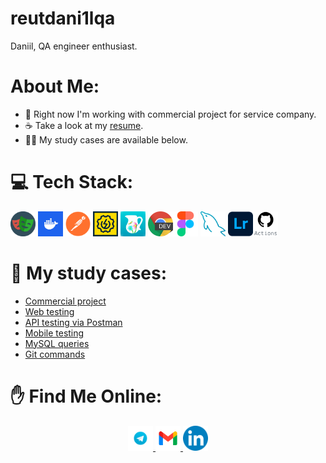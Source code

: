# reutdani1lqa

Daniil, QA engineer enthusiast.

# About Me:
- 💢 Right now I'm working with commercial project for service company.
- ☕ Take a look at my [resume]().
- 👨‍🎓 My study cases are available below.
 
# 💻 Tech Stack:
<img src="https://github.com/reutdani1lqa/reutdani1lqa/blob/main/images/playwright.png" width="40" height="40"> <img src="https://github.com/reutdani1lqa/reutdani1lqa/blob/main/images/docker.jpg" width="40" height="40"> <img src="https://github.com/reutdani1lqa/reutdani1lqa/blob/main/images/postman.png" width="40" height="40"> <img src="https://github.com/reutdani1lqa/reutdani1lqa/blob/main/images/soapui.png" width="40" height="40"> <img src="https://github.com/reutdani1lqa/reutdani1lqa/blob/main/images/charles.png" width="40" height="40"> <img src="https://github.com/reutdani1lqa/reutdani1lqa/blob/main/images/devtools.png" width="40" height="40"><img src="https://github.com/reutdani1lqa/reutdani1lqa/blob/main/images/figma.png" width="40" height="40"> <img src="https://github.com/reutdani1lqa/reutdani1lqa/blob/main/images/mysql.png" width="40" height="40">  <img src="https://github.com/reutdani1lqa/reutdani1lqa/blob/main/images/lightroom.png" width="40" height="40"><img src="https://github.com/reutdani1lqa/reutdani1lqa/blob/main/images/GitHub Actions.svg" width="40" height="40">

# 👀 My study cases:
- [Commercial project](https://resoftime.by)
- [Web testing](https://github.com/reutdani1lqa/web_testing)
- [API testing via Postman](https://github.com/reutdani1lqa/api_testing)
- [Mobile testing](https://github.com/reutdani1lqa/mobile_testing)
- [MySQL queries](https://github.com/reutdani1lqa/mysql)
- [Git commands](https://github.com/reutdani1lqa/git)

# ✋ Find Me Online:</h1>
  <div align="center">
  <a href="https://t.me/dnclq" target="_blank">
  <img src="https://github.com/reutdani1lqa/reutdani1lqa/blob/main/images/tg.png" width="40" height="40">
  </a>
  <a href="mailto:workdnl21@gmail.com" target="_blank">
  <img src="https://github.com/reutdani1lqa/reutdani1lqa/blob/main/images/gmail.png" width="40" height="40">
  </a>
  <a href="https://linkedin.com/in/reutdani1lqa" target="_blank">
  <img src="https://github.com/reutdani1lqa/reutdani1lqa/blob/main/images/linkedin.png" width="40" height="40">
  </a>
  </div>

